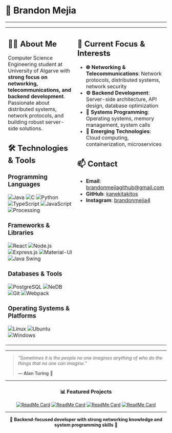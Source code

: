 # 🚀 Brandon Mejia

---

<table style="border-color: transparent;" cellspacing=0>
<tr>
<td valign="top" width="50%">

## 👨‍💻 About Me
Computer Science Engineering student at University of Algarve with **strong focus on networking, telecommunications, and backend development**. Passionate about distributed systems, network protocols, and building robust server-side solutions.

## 🛠️ Technologies & Tools

### **Programming Languages**
![Java](https://img.shields.io/badge/Java-ED8B00?style=for-the-badge&logo=openjdk&logoColor=white)
![C](https://img.shields.io/badge/C-00599C?style=for-the-badge&logo=c&logoColor=white)
![Python](https://img.shields.io/badge/Python-3776AB?style=for-the-badge&logo=python&logoColor=white)
![TypeScript](https://img.shields.io/badge/TypeScript-007ACC?style=for-the-badge&logo=typescript&logoColor=white)
![JavaScript](https://img.shields.io/badge/JavaScript-F7DF1E?style=for-the-badge&logo=javascript&logoColor=black)
![Processing](https://img.shields.io/badge/Processing-0096D8?style=for-the-badge&logo=processing-foundation&logoColor=white)

### **Frameworks & Libraries**
![React](https://img.shields.io/badge/React-20232A?style=for-the-badge&logo=react&logoColor=61DAFB)
![Node.js](https://img.shields.io/badge/Node.js-43853D?style=for-the-badge&logo=node.js&logoColor=white)
![Express.js](https://img.shields.io/badge/Express.js-404D59?style=for-the-badge&logo=express&logoColor=white)
![Material-UI](https://img.shields.io/badge/Material--UI-0081CB?style=for-the-badge&logo=material-ui&logoColor=white)
![Java Swing](https://img.shields.io/badge/Java_Swing-ED8B00?style=for-the-badge&logo=java&logoColor=white)

### **Databases & Tools**
![PostgreSQL](https://img.shields.io/badge/PostgreSQL-316192?style=for-the-badge&logo=postgresql&logoColor=white)
![NeDB](https://img.shields.io/badge/NeDB-4A4A4A?style=for-the-badge&logo=nedb&logoColor=white)
![Git](https://img.shields.io/badge/Git-F05032?style=for-the-badge&logo=git&logoColor=white)
![Webpack](https://img.shields.io/badge/Webpack-8DD6F9?style=for-the-badge&logo=webpack&logoColor=black)

### **Operating Systems & Platforms**
![Linux](https://img.shields.io/badge/Linux-FCC624?style=for-the-badge&logo=linux&logoColor=black)
![Ubuntu](https://img.shields.io/badge/Ubuntu-E95420?style=for-the-badge&logo=ubuntu&logoColor=white)
![Windows](https://img.shields.io/badge/Windows-0078D6?style=for-the-badge&logo=windows&logoColor=white)

</td>
<td valign="top" width="50%">

## 🚀 Current Focus & Interests
- **🌐 Networking & Telecommunications**: Network protocols, distributed systems, network security
- **⚙️ Backend Development**: Server-side architecture, API design, database optimization
- **🔧 Systems Programming**: Operating systems, memory management, system calls
- **🤖 Emerging Technologies**: Cloud computing, containerization, microservices

## 📫 Contact
- **Email**: brandonmejiagithub@gmail.com
- **GitHub**: [kanekitakitos](https://github.com/kanekitakitos)
- **Instagram**: [brandonmejia4](https://www.instagram.com/brandonmejia4/)

</td>
</tr>
</table>

---

> *"Sometimes it is the people no one imagines anything of who do the things that no one can imagine."*
> 
> **— Alan Turing** 🧠

---

<div align="center">

### 📊 Featured Projects

[![ReadMe Card](https://github-readme-stats.vercel.app/api/pin/?username=kanekitakitos&repo=Soccer_Players_Management_C)](https://github.com/kanekitakitos/Soccer_Players_Management_C)
[![ReadMe Card](https://github-readme-stats.vercel.app/api/pin/?username=kanekitakitos&repo=Genealogical_Database)](https://github.com/kanekitakitos/Genealogical_Database)
[![ReadMe Card](https://github-readme-stats.vercel.app/api/pin/?username=kanekitakitos&repo=Numerical_Analysis_python)](https://github.com/kanekitakitos/Numerical_Analysis_python)
[![ReadMe Card](https://github-readme-stats.vercel.app/api/pin/?username=kanekitakitos&repo=RAMRaiders-galaga-java)](https://github.com/kanekitakitos/RAMRaiders-galaga-java)

</div>

---

<p align="center">🚀 <strong>Backend-focused developer with strong networking knowledge and system programming skills</strong> 🚀</p>




